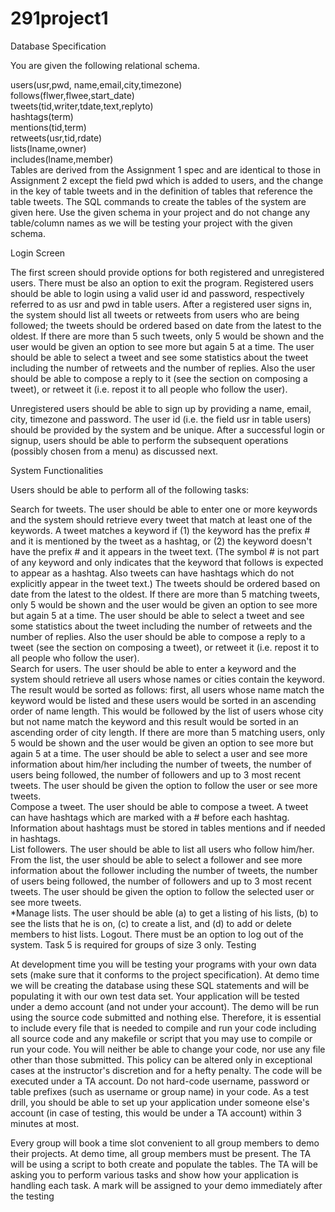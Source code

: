 # 291project1

Database Specification

You are given the following relational schema.

users(usr,pwd, name,email,city,timezone)<br>
follows(flwer,flwee,start_date)<br>
tweets(tid,writer,tdate,text,replyto)<br>
hashtags(term)<br>
mentions(tid,term)<br>
retweets(usr,tid,rdate)<br>
lists(lname,owner)<br>
includes(lname,member)<br>
Tables are derived from the Assignment 1 spec and are identical to those in Assignment 2 except the field pwd which is added to users, and the change in the key of table tweets and in the definition of tables that reference the table tweets. The SQL commands to create the tables of the system are given here. Use the given schema in your project and do not change any table/column names as we will be testing your project with the given schema.

Login Screen

The first screen should provide options for both registered and unregistered users. There must be also an option to exit the program. Registered users should be able to login using a valid user id and password, respectively referred to as usr and pwd in table users. After a registered user signs in, the system should list all tweets or retweets from users who are being followed; the tweets should be ordered based on date from the latest to the oldest. If there are more than 5 such tweets, only 5 would be shown and the user would be given an option to see more but again 5 at a time. The user should be able to select a tweet and see some statistics about the tweet including the number of retweets and the number of replies. Also the user should be able to compose a reply to it (see the section on composing a tweet), or retweet it (i.e. repost it to all people who follow the user).

Unregistered users should be able to sign up by providing a name, email, city, timezone and password. The user id (i.e. the field usr in table users) should be provided by the system and be unique. After a successful login or signup, users should be able to perform the subsequent operations (possibly chosen from a menu) as discussed next.

System Functionalities

Users should be able to perform all of the following tasks:

Search for tweets. The user should be able to enter one or more keywords and the system should retrieve every tweet that match at least one of the keywords. A tweet matches a keyword if (1) the keyword has the prefix # and it is mentioned by the tweet as a hashtag, or (2) the keyword doesn't have the prefix # and it appears in the tweet text. (The symbol # is not part of any keyword and only indicates that the keyword that follows is expected to appear as a hashtag. Also tweets can have hashtags which do not explicitly appear in the tweet text.) The tweets should be ordered based on date from the latest to the oldest. If there are more than 5 matching tweets, only 5 would be shown and the user would be given an option to see more but again 5 at a time. The user should be able to select a tweet and see some statistics about the tweet including the number of retweets and the number of replies. Also the user should be able to compose a reply to a tweet (see the section on composing a tweet), or retweet it (i.e. repost it to all people who follow the user).<br>
Search for users. The user should be able to enter a keyword and the system should retrieve all users whose names or cities contain the keyword. The result would be sorted as follows: first, all users whose name match the keyword would be listed and these users would be sorted in an ascending order of name length. This would be followed by the list of users whose city but not name match the keyword and this result would be sorted in an ascending order of city length. If there are more than 5 matching users, only 5 would be shown and the user would be given an option to see more but again 5 at a time. The user should be able to select a user and see more information about him/her including the number of tweets, the number of users being followed, the number of followers and up to 3 most recent tweets. The user should be given the option to follow the user or see more tweets.<br>
Compose a tweet. The user should be able to compose a tweet. A tweet can have hashtags which are marked with a # before each hashtag. Information about hashtags must be stored in tables mentions and if needed in hashtags.<br>
List followers. The user should be able to list all users who follow him/her. From the list, the user should be able to select a follower and see more information about the follower including the number of tweets, the number of users being followed, the number of followers and up to 3 most recent tweets. The user should be given the option to follow the selected user or see more tweets.<br>
*Manage lists. The user should be able (a) to get a listing of his lists, (b) to see the lists that he is on, (c) to create a list, and (d) to add or delete members to hist lists.
Logout. There must be an option to log out of the system.
Task 5 is required for groups of size 3 only.
Testing

At development time you will be testing your programs with your own data sets (make sure that it conforms to the project specification). At demo time we will be creating the database using these SQL statements and will be populating it with our own test data set. Your application will be tested under a demo account (and not under your account).
The demo will be run using the source code submitted and nothing else. Therefore, it is essential to include every file that is needed to compile and run your code including all source code and any makefile or script that you may use to compile or run your code. You will neither be able to change your code, nor use any file other than those submitted. This policy can be altered only in exceptional cases at the instructor's discretion and for a hefty penalty. The code will be executed under a TA account. Do not hard-code username, password or table prefixes (such as username or group name) in your code. As a test drill, you should be able to set up your application under someone else's account (in case of testing, this would be under a TA account) within 3 minutes at most.

Every group will book a time slot convenient to all group members to demo their projects. At demo time, all group members must be present. The TA will be using a script to both create and populate the tables. The TA will be asking you to perform various tasks and show how your application is handling each task. A mark will be assigned to your demo immediately after the testing
